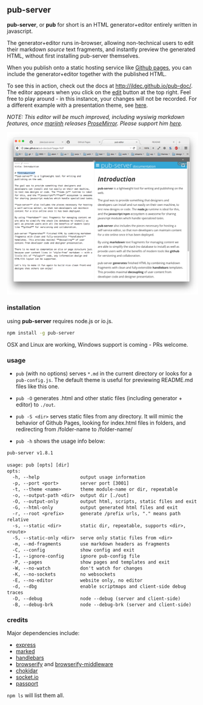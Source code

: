 ## pub-server

**pub-server**, or **pub** for short is an HTML generator+editor entirely written in javascript.

The generator+editor runs in-browser, allowing non-technical users to edit their markdown _source_ text fragments, and instantly preview the generated HTML, without first installing pub-server themselves.

When you publish onto a static hosting service like [Github pages](https://pages.github.com/), you can include the generator+editor together with the published HTML.

To see this in action, check out the docs at http://jldec.github.io/pub-doc/. The editor appears when you click on the [edit](http://jldec.github.io/pub-doc/pub/?page=%2F) button at the top right. Feel free to play around - in this instance, your changes will not be recorded. For a different example with a presentation theme, see [here](http://jldec.github.io/roadmap/pub/?page=%2Fde%2F%3Ffull%23fragment-1).

_NOTE: This editor will be much improved, including wysiwig markdown features, once [marijnh](https://github.com/marijnh/) releases [ProseMirror](https://github.com/ProseMirror/prosemirror). Please support him [here](https://www.indiegogo.com/projects/prosemirror/#/story)._

![](/images/screen.png)

### installation

using **pub-server** requires node.js or io.js.

``` bash
npm install -g pub-server
```

OSX and Linux are working, Windows support is coming - PRs welcome.


### usage

- `pub` (with no options) serves `*.md` in the current directory or looks for a `pub-config.js`. The default theme is useful for previewing README.md files like this one.

- `pub -O` generates .html and other static files (including generator + editor) to `./out`.

- `pub -S <dir>` serves static files from any directory. It will mimic the behavior of Github Pages, looking for index.html files in folders, and redirecting from /folder-name to /folder-name/

- `pub -h` shows the usage info below:

```
pub-server v1.8.1

usage: pub [opts] [dir]
opts:
  -h, --help               output usage information
  -p, --port <port>        server port [3001]
  -t, --theme <name>       theme module-name or dir, repeatable
  -o, --output-path <dir>  output dir [./out]
  -O, --output-only        output html, scripts, static files and exit
  -G, --html-only          output generated html files and exit
  -r, --root <prefix>      generate /prefix urls, "." means path relative
  -s, --static <dir>       static dir, repeatable, supports <dir>,<route>
  -S, --static-only <dir>  serve only static files from <dir>
  -m, --md-fragments       use markdown headers as fragments
  -C, --config             show config and exit
  -I, --ignore-config      ignore pub-config file
  -P, --pages              show pages and templates and exit
  -W, --no-watch           don't watch for changes
  -K, --no-sockets         no websockets
  -E, --no-editor          website only, no editor
  -d, --dbg                enable scriptmaps and client-side debug traces
  -D, --debug              node --debug (server and client-side)
  -B, --debug-brk          node --debug-brk (server and client-side)
```

### credits

Major dependencies include:

- [express](http://expressjs.com/)
- [marked](https://github.com/chjj/marked)
- [handlebars](http://handlebarsjs.com/)
- [browserify](http://browserify.org/) and [browserify-middleware](https://github.com/ForbesLindesay/browserify-middleware)
- [chokidar](https://www.npmjs.com/package/chokidar)
- [socket.io](http://socket.io/)
- [passport](http://passportjs.org/)

`npm ls` will list them all.
